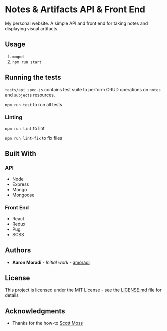 # Notes & Artifacts API & Front End

My personal website. A simple API and front end for taking notes and displaying visual artifacts.

## Usage

1. `mogod`
2. `npm run start`

## Running the tests

`tests/api_spec.js` contains test suite to perform CRUD operations on `notes` and `subjects` resources.

`npm run test` to run all tests

### Linting

`npm run lint` to lint

`npm run lint-fix` to fix files

## Built With

### API

- Node
- Express
- Mongo
- Mongoose

### Front End

- React
- Redux
- Pug
- SCSS

## Authors

* **Aaron Moradi** - *Initial work* - [amoradi](https://github.com/amoradi)

## License

This project is licensed under the MIT License - see the [LICENSE.md](LICENSE.md) file for details

## Acknowledgments

* Thanks for the how-to [Scott Moss](https://github.com/Hendrixer)
